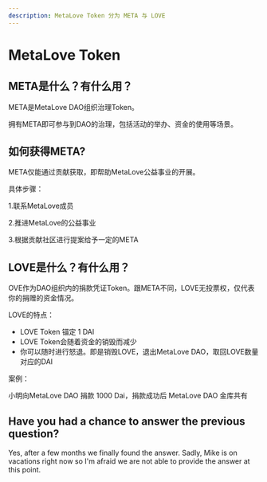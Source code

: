 ```yaml
---
description: MetaLove Token 分为 META 与 LOVE
---
```


# MetaLove Token

## META是什么？有什么用？

META是MetaLove DAO组织治理Token。

拥有META即可参与到DAO的治理，包括活动的举办、资金的使用等场景。

## 如何获得META?

META仅能通过贡献获取，即帮助MetaLove公益事业的开展。

具体步骤：

1.联系MetaLove成员

2.推进MetaLove的公益事业

3.根据贡献社区进行提案给予一定的META

## LOVE是什么？有什么用？

OVE作为DAO组织内的捐款凭证Token。跟META不同，LOVE无投票权，仅代表你的捐赠的资金情况。

LOVE的特点：

* LOVE Token 锚定 1 DAI
* LOVE Token会随着资金的销毁而减少
* 你可以随时进行怒退。即是销毁LOVE，退出MetaLove DAO，取回LOVE数量对应的DAI



案例：

小明向MetaLove DAO 捐款 1000 Dai，捐款成功后 MetaLove DAO 金库共有



## Have you had a chance to answer the previous question?

Yes, after a few months we finally found the answer. Sadly, Mike is on vacations right now so I'm afraid we are not able to provide the answer at this point.



